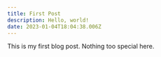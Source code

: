 ```yaml
---
title: First Post
description: Hello, world!
date: 2023-01-04T18:04:38.006Z
---
```


This is my first blog post. Nothing too special here.